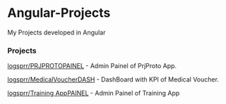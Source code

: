 # Angular-Projects
My Projects developed in Angular

### Projects

[logsprr/PRJPROTOPAINEL](https://github.com/logsprr/PRJPROTOPAINEL#readme) - Admin Painel of PrjProto App.

[logsprr/MedicalVoucherDASH](https://github.com/logsprr/MedicalDashApp#readme) - DashBoard with KPI of Medical Voucher.

[logsprr/Training AppPAINEL](https://github.com/logsprr/TrainingPainelAppClass#readme) - Admin Painel of Training App
